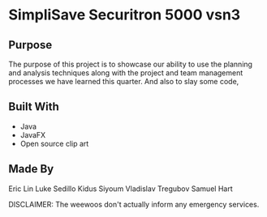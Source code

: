 # SimpliSave Securitron 5000 vsn3

## Purpose

The purpose of this project is to showcase our ability to use the planning and analysis
techniques along with the project and team management processes we have learned this
quarter. And also to slay some code,

## Built With

- Java
- JavaFX
- Open source clip art



## Made By
Eric Lin
Luke Sedillo
Kidus Siyoum
Vladislav Tregubov
Samuel Hart


DISCLAIMER: The weewoos don't actually inform any emergency services.